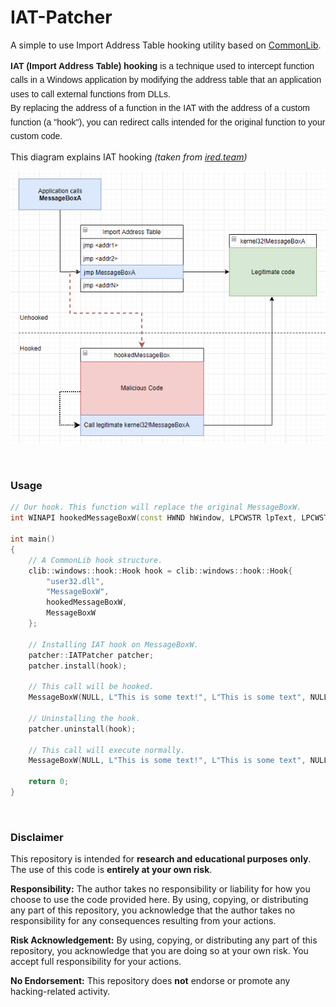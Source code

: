 # IAT-Patcher

[//]: # (This may be the ugliest README file you have ever seen. I hate markdown.)


A simple to use Import Address Table hooking utility based on [CommonLib](https://github.com/mayossi/CommonLib/).

<p style="font-family: Arial, sans-serif; line-height: 1.6;">
    <strong>IAT (Import Address Table) hooking</strong> is a technique used to intercept function calls in a Windows application 
    by modifying the address table that an application uses to call external functions from DLLs.<br>
    By replacing the address of a function in the IAT with the address of a custom function (a "hook"), 
    you can redirect calls intended for the original function to your custom code.<br>
</p>

This diagram explains IAT hooking *(taken from [ired.team](http://ired.team/))*
<p align="center">
  <img src="./iathook.png"; style="width:450"/>
</p>

<br>

### Usage
```c++
// Our hook. This function will replace the original MessageBoxW.
int WINAPI hookedMessageBoxW(const HWND hWindow, LPCWSTR lpText, LPCWSTR lpCaption, const UINT uType);

int main()
{
    // A CommonLib hook structure.
	clib::windows::hook::Hook hook = clib::windows::hook::Hook{
		"user32.dll",
		"MessageBoxW",
		hookedMessageBoxW,
		MessageBoxW
	};

	// Installing IAT hook on MessageBoxW.
	patcher::IATPatcher patcher;
	patcher.install(hook);

	// This call will be hooked.
	MessageBoxW(NULL, L"This is some text!", L"This is some text", NULL);
	
	// Uninstalling the hook.
	patcher.uninstall(hook);

	// This call will execute normally.
	MessageBoxW(NULL, L"This is some text!", L"This is some text", NULL);

    return 0;
}

```

<br>

### Disclaimer

<p>This repository is intended for <strong>research and educational purposes only</strong>. The use of this code is <strong>entirely at your own risk</strong>.</p>

<p><strong>Responsibility:</strong> The author takes no responsibility or liability for how you choose to use the code provided here. By using, copying, or distributing any part of this repository, you acknowledge that the author takes no responsibility for any consequences resulting from your actions.</p>

<p><strong>Risk Acknowledgement:</strong> By using, copying, or distributing any part of this repository, you acknowledge that you are doing so at your own risk. You accept full responsibility for your actions.</p>

<p><strong>No Endorsement:</strong> This repository does <strong>not</strong> endorse or promote any hacking-related activity.</p>

